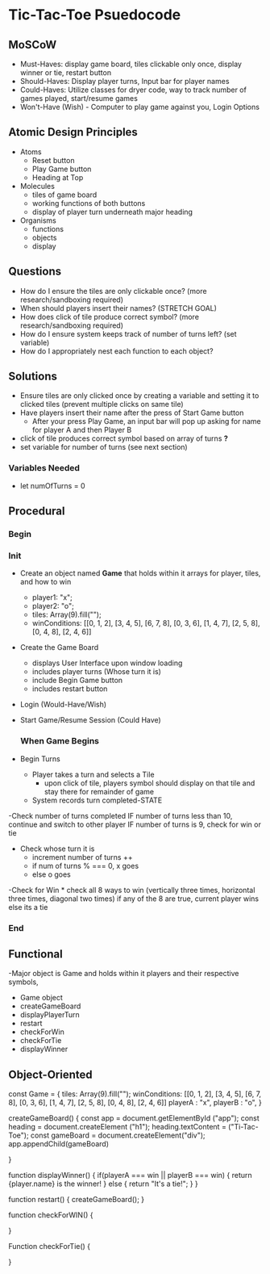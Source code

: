 # Tic-Tac-Toe Psuedocode

## MoSCoW

  * Must-Haves: display game board, tiles clickable only once, display winner or tie, restart button
  * Should-Haves: Display player turns, Input bar for player names
  * Could-Haves: Utilize classes for dryer code, way to track number of games played, start/resume games
  * Won't-Have (Wish) - Computer to play game against you, Login Options

## Atomic Design Principles
 - Atoms
    * Reset button
    * Play Game button
    * Heading at Top
 - Molecules
    * tiles of game board
    * working functions of both buttons
    * display of player turn underneath major heading
 - Organisms
   *  functions
   *  objects
   *  display


## Questions
  - How do I ensure the tiles are only clickable once? (more research/sandboxing required)
  - When should players insert their names? (STRETCH GOAL)
  - How does click of tile produce correct symbol? (more research/sandboxing required)
  - How do I ensure system keeps track of number of turns left? (set variable)
  - How do I appropriately nest each function to each object?

## Solutions
- Ensure tiles are only clicked once by creating a variable and setting it to clicked tiles (prevent multiple clicks on same tile)
- Have players insert their name after the press of Start Game button
  * After your press Play Game, an input bar will pop up asking for name for player A and then Player B
 - click of tile produces correct symbol based on array of turns **?**
 - set variable for number of turns (see next section)


### Variables Needed
  - let numOfTurns = 0


## Procedural

### Begin
### Init

  - Create an object named **Game** that holds within it arrays for player, tiles, and how to win
    * player1: "x";
    * player2: "o";
    * tiles: Array(9).fill("");
    * winConditions: [[0, 1, 2], [3, 4, 5], [6, 7, 8], [0, 3, 6], [1, 4, 7], [2, 5, 8], [0, 4, 8], [2, 4, 6]]

  - Create the Game Board
    * displays User Interface upon window loading
    * includes player turns (Whose turn it is)
    * include Begin Game button
    * includes restart button
  

  - Login (Would-Have/Wish)
  - Start Game/Resume Session (Could Have)

    ### When Game Begins
  
  - Begin Turns
    * Player takes a turn and selects a Tile
       - upon click of tile, players symbol should display on that tile and stay there for remainder of game
    * System records turn completed-STATE 


  -Check number of turns completed
    IF number of turns less than 10, continue and switch to other player
    IF number of turns is 9, check for win or tie
     
  - Check whose turn it is
    * increment number of turns ++
    * if num of turns % === 0, x goes
    * else o goes
  
  
  -Check for Win
    * check all 8 ways to win (vertically three times, horizontal three times, diagonal two times)
    if any of the 8 are true,  current player wins
    else its a tie
    

   
  
### End




## Functional
-Major object is Game and holds within it players and their respective symbols, 

- Game object
- createGameBoard
- displayPlayerTurn
- restart
- checkForWin
- checkForTie
- displayWinner



## Object-Oriented

const Game = {
tiles: Array(9).fill("");
winConditions: [[0, 1, 2], [3, 4, 5], [6, 7, 8], [0, 3, 6], [1, 4, 7], [2, 5, 8], [0, 4, 8], [2, 4, 6]]
playerA : "x",
playerB : "o",
}

createGameBoard() {
 const app = document.getElementById ("app");
 const heading = document.createElement ("h1");
 heading.textContent = ("Ti-Tac-Toe");
 const gameBoard = document.createElement("div");
 app.appendChild(gameBoard)
 
}

function displayWinner() {
 if(playerA === win || playerB === win) {
 return {player.name} is the winner!
 }
 else {
 return "It's a tie!";
 }
}

function restart() {
createGameBoard();
}

function checkForWIN() {
   
}

Function checkForTie() {
     
}
